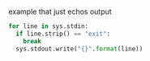 
example that just echos output
```python
for line in sys.stdin:
  if line.strip() == "exit":
    break
  sys.stdout.write("{}".format(line))
```

